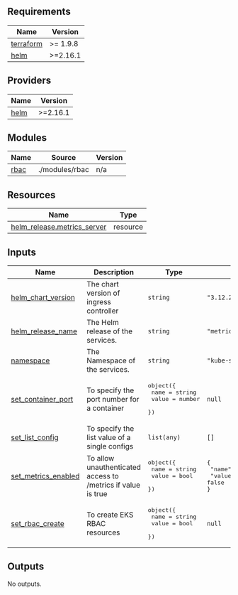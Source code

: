 <!-- BEGIN_TF_DOCS -->
## Requirements

| Name | Version |
|------|---------|
| <a name="requirement_terraform"></a> [terraform](#requirement\_terraform) | >= 1.9.8 |
| <a name="requirement_helm"></a> [helm](#requirement\_helm) | >=2.16.1 |

## Providers

| Name | Version |
|------|---------|
| <a name="provider_helm"></a> [helm](#provider\_helm) | >=2.16.1 |

## Modules

| Name | Source | Version |
|------|--------|---------|
| <a name="module_rbac"></a> [rbac](#module\_rbac) | ./modules/rbac | n/a |

## Resources

| Name | Type |
|------|------|
| [helm_release.metrics_server](https://registry.terraform.io/providers/hashicorp/helm/latest/docs/resources/release) | resource |

## Inputs

| Name | Description | Type | Default | Required |
|------|-------------|------|---------|:--------:|
| <a name="input_helm_chart_version"></a> [helm\_chart\_version](#input\_helm\_chart\_version) | The chart version of ingress controller | `string` | `"3.12.2"` | no |
| <a name="input_helm_release_name"></a> [helm\_release\_name](#input\_helm\_release\_name) | The Helm release of the services. | `string` | `"metrics-server"` | no |
| <a name="input_namespace"></a> [namespace](#input\_namespace) | The Namespace of the services. | `string` | `"kube-system"` | no |
| <a name="input_set_container_port"></a> [set\_container\_port](#input\_set\_container\_port) | To specify the port number for a container | <pre>object({<br/>    name  = string<br/>    value = number<br/>  })</pre> | `null` | no |
| <a name="input_set_list_config"></a> [set\_list\_config](#input\_set\_list\_config) | To specify the list value of a single configs | `list(any)` | `[]` | no |
| <a name="input_set_metrics_enabled"></a> [set\_metrics\_enabled](#input\_set\_metrics\_enabled) | To allow unauthenticated access to /metrics if value is true | <pre>object({<br/>    name  = string<br/>    value = bool<br/>  })</pre> | <pre>{<br/>  "name": "metrics.enabled",<br/>  "value": false<br/>}</pre> | no |
| <a name="input_set_rbac_create"></a> [set\_rbac\_create](#input\_set\_rbac\_create) | To create EKS RBAC resources | <pre>object({<br/>    name  = string<br/>    value = bool<br/>  })</pre> | `null` | no |

## Outputs

No outputs.
<!-- END_TF_DOCS -->